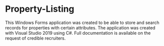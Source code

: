 # Property-Listing
This Windows Forms application was created to be able to store and search records for properties with certain attributes.
The application was created with Visual Studio 2019 using C#. Full documentation is available on the request of credible recruiters.
